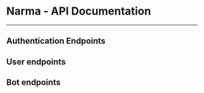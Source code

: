 # Narma - API Documentation
---

## Authentication Endpoints



## User endpoints 



## Bot endpoints 



## 